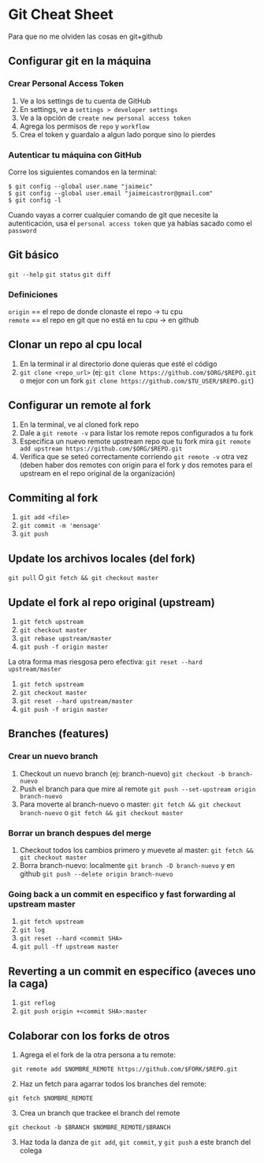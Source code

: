 # Git Cheat Sheet

Para que no me olviden las cosas en git+github

## Configurar git en la máquina

### Crear Personal Access Token

1) Ve a los settings de tu cuenta de GitHub
2) En settings, ve a `settings > developer settings`
3) Ve a la opción de `create new personal access token`
4) Agrega los permisos de `repo` y `workflow`
5) Crea el token y guardalo a algun lado porque sino lo pierdes

### Autenticar tu máquina con GitHub
Corre los siguientes comandos en la terminal:
```
$ git config --global user.name "jaimeic"
$ git config --global user.email "jaimeicastror@gmail.com"
$ git config -l
```

Cuando vayas a correr cualquier comando de git que necesite la autenticación, usa el `personal access token` que ya habías sacado como el `password`

## Git básico

`git --help` 
`git status`
`git diff`

### Definiciones

`origin` == el repo de donde clonaste el repo -> tu cpu  
`remote` == el repo en git que no está en tu cpu -> en github

## Clonar un repo al cpu local

1) En la terminal ir al directorio done quieras que esté el código
2) `git clone <repo_url>` (ej: `git clone https://github.com/$ORG/$REPO.git` o mejor con un fork `git clone https://github.com/$TU_USER/$REPO.git`)

## Configurar un remote al fork

1) En la terminal, ve al cloned fork repo
2) Dale a `git remote -v` para listar los remote repos configurados a tu fork
3) Especifica un nuevo remote upstream repo que tu fork mira `git remote add upstream https://github.com/$ORG/$REPO.git`
4) Verifica que se seteó correctamente corriendo `git remote -v` otra vez (deben haber dos remotes con origin para el fork y dos remotes para el upstream en el repo original de la organización)

## Commiting al fork

1) `git add <file>`
2) `git commit -m 'mensage'`
3) `git push`

## Update los archivos locales (del fork)

`git pull` O `git fetch && git checkout master`

## Update el fork al repo original (upstream)

1) `git fetch upstream`
2) `git checkout master`
3) `git rebase upstream/master`
4) `git push -f origin master`

La otra forma mas riesgosa pero efectiva: `git reset --hard upstream/master`
1) `git fetch upstream`
2) `git checkout master`
3) `git reset --hard upstream/master`
4) `git push -f origin master`

## Branches (features)

### Crear un nuevo branch

1) Checkout un nuevo branch (ej: branch-nuevo) `git checkout -b branch-nuevo`
2) Push el branch para que mire al remote `git push --set-upstream origin branch-nuevo`
3) Para moverte al branch-nuevo o master: `git fetch && git checkout branch-nuevo` o `git fetch && git checkout master`

### Borrar un branch despues del merge

1) Checkout todos los cambios primero y muevete al master: `git fetch && git checkout master`
2) Borra branch-nuevo: localmente `git branch -D branch-nuevo` y en github `git push --delete origin branch-nuevo`

### Going back a un commit en especifico y fast forwarding al upstream master

1) `git fetch upstream`
2) `git log`
3) `git reset --hard <commit SHA>`
4) `git pull -ff upstream master`

## Reverting a un commit en específico (aveces uno la caga)

1) `git reflog`
2) `git push origin +<commit SHA>:master`

## Colaborar con los forks de otros

1) Agrega el el fork de la otra persona a tu remote: 
```
 git remote add $NOMBRE_REMOTE https://github.com/$FORK/$REPO.git
```
2) Haz un fetch para agarrar todos los branches del remote:
```
git fetch $NOMBRE_REMOTE
```
3) Crea un branch que trackee el branch del remote
```
git checkout -b $BRANCH $NOMBRE_REMOTE/$BRANCH
```
3) Haz toda la danza de `git add`, `git commit`, y `git push` a este branch del colega

